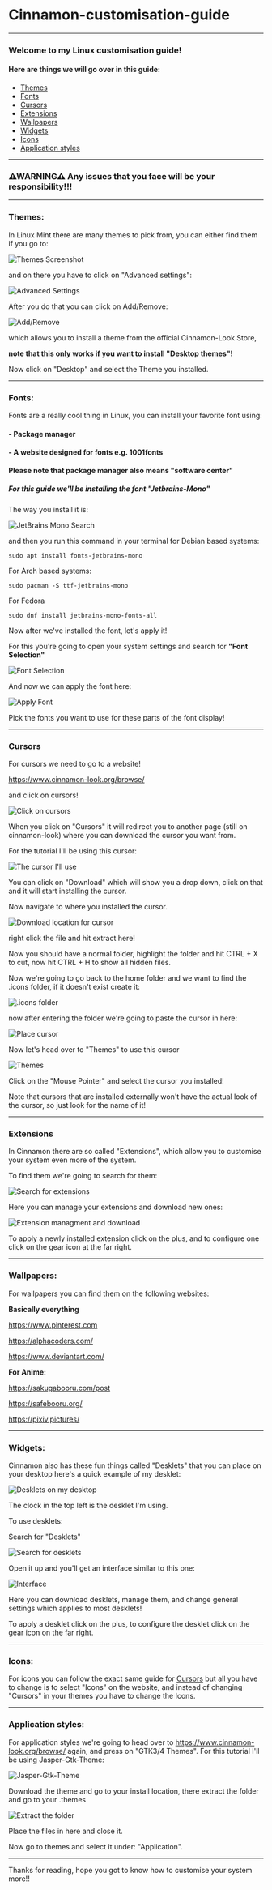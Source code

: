 # Cinnamon-customisation-guide

---

### **Welcome to my Linux customisation guide!** 

#### Here are things we will go over in this guide:
- [Themes](#themes)
- [Fonts](#fonts)
- [Cursors](#cursors)
- [Extensions](#extensions)
- [Wallpapers](#wallpapers)
- [Widgets](#widgets)
- [Icons](#icons)
- [Application styles](#application-styles)


---
###  ⚠WARNING⚠ Any issues that you face will be your responsibility!!!

---


### Themes:

In Linux Mint there are many themes to pick from, you can either find them if you go to:

![Themes Screenshot](images/Screenshot%20from%202025-05-12%2018-01-37.png)

and on there you have to click on "Advanced settings":

![Advanced Settings](images/Pasted%20image%2020250512180422.png)

After you do that you can click on Add/Remove:

![Add/Remove](images/Pasted%20image%2020250512180548.png)

which allows you to install a theme from the official Cinnamon-Look Store,

**note that this only works if you want to install "Desktop themes"!**

Now click on "Desktop" and select the Theme you installed.

---

### Fonts:

Fonts are a really cool thing in Linux, you can install your favorite font using:

#### - Package manager
#### - A website designed for fonts e.g. 1001fonts

**Please note that package manager also means "software center"**

##### For this guide we'll be installing the font "Jetbrains-Mono"

The way you install it is:

![JetBrains Mono Search](images/Pasted%20image%2020250512181213.png)


and then you run this command in your terminal for Debian based systems:

```
sudo apt install fonts-jetbrains-mono
```


For Arch based systems:

```
sudo pacman -S ttf-jetbrains-mono
```

For Fedora

```
sudo dnf install jetbrains-mono-fonts-all
```


Now after we've installed the font, let's apply it!

For this you're going to open your system settings and search for **"Font Selection"**

![Font Selection](images/Pasted%20image%2020250512183428.png)


And now we can apply the font here:

![Apply Font](images/Pasted%20image%2020250512183554.png)

Pick the fonts you want to use for these parts of the font display!

---

### Cursors

For cursors we need to go to a website!

https://www.cinnamon-look.org/browse/

and click on cursors!

![Click on cursors](images/Pasted%20image%2020250512184001.png)

When you click on "Cursors" it will redirect you to another page (still on cinnamon-look) where you can download the cursor you want from.

For the tutorial I'll be using this cursor:

![The cursor I'll use](images/Pasted%20image%2020250512184150.png)

You can click on "Download" which will show you a drop down, click on that and it will start installing the cursor.

Now navigate to where you installed the cursor.

![Download location for cursor](images/Pasted%20image%2020250512184453.png)

right click the file and hit extract here!

Now you should have a normal folder, highlight the folder and hit  CTRL + X to cut, now hit
CTRL + H to show all hidden files.

Now we're going to go back to the home folder and we want to find the .icons folder, if it doesn't exist create it:

![.icons folder](images/Pasted%20image%2020250512185512.png)

now after entering the folder we're going to paste the cursor in here:

![Place cursor](Pasted%20image%2020250512185654.png)

Now let's head over to "Themes" to use this cursor

![Themes](images/Pasted%20image%2020250512190004.png)

Click on the "Mouse Pointer" and select the cursor you installed!

Note that cursors that are installed externally won't have the actual look of the cursor, so just look for the name of it!

---

### Extensions

In Cinnamon there are so called "Extensions", which allow you to customise your system even more of the system.

To find them we're going to search for them:

![Search for extensions](images/Pasted%20image%2020250512190630.png)

Here you can manage your extensions and download new ones:

![Extension managment and download](images/Pasted%20image%2020250512190706.png)

To apply a newly installed extension click on the plus, and to configure one click on the gear icon at the far right.

---

### Wallpapers:

For wallpapers you can find them on the following websites:

**Basically everything**

https://www.pinterest.com

https://alphacoders.com/

https://www.deviantart.com/

**For Anime:**

https://sakugabooru.com/post

https://safebooru.org/

https://pixiv.pictures/

---

### Widgets:

Cinnamon also has these fun things called "Desklets" that you can place on your desktop here's a quick example of my desklet:

![Desklets on my desktop](images/Pasted%20image%2020250512191453.png)

The clock in the top left is the desklet I'm using.

To use desklets:

Search for "Desklets"

![Search for desklets](images/Pasted%20image%2020250512192123.png)

Open it up and you'll get an interface similar to this one:

![Interface](images/Pasted%20image%2020250512192218.png)

Here you can download desklets, manage them, and change general settings which applies to most desklets!

To apply a desklet click on the plus, to configure the desklet click on the gear icon on the far right.

---

### Icons:

For icons you can follow the exact same guide for [Cursors](#cursors) but all you have to change is to select "Icons" on the website, and instead of changing "Cursors" in your themes you have to change the Icons.

---

### Application styles:

For application styles we're going to head over to https://www.cinnamon-look.org/browse/ again, and press on "GTK3/4 Themes".
For this tutorial I'll be using Jasper-Gtk-Theme:

![Jasper-Gtk-Theme](images/Pasted%20image%2020250512193638.png)

Download the theme and go to your install location, there extract the folder and go to your .themes

![Extract the folder](images/Pasted%20image%2020250512193832.png)

Place the files in here and close it.

Now go to themes and select it under: "Application".

---

Thanks for reading, hope you got to know how to customise your system more!!
